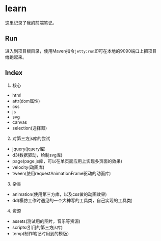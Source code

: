 # learn
这里记录了我的前端笔记。

## Run
进入到项目根目录，使用Maven指令`jetty:run`即可在本地的9090端口上把项目给跑起来。

## Index
1. 核心
 * html
 * attr(dom属性)
 * css
 * js
 * svg
 * canvas
 * selection(选择器)
2. 对第三方js库的尝试
 * jquery(jquery库)
 * d3(数据驱动，绘制svg库)
 * page(page.js库，可以在单页面应用上实现多页面的效果)
 * velocity(动画库)
 * tween(使用requestAnimationFrame驱动的动画库)
3. 杂类
 * animation(使用第三方库，以及css做的动画效果)
 * dd(模仿工作时遇见的一个大神写的工具类，自己实现的工具类)
4. 资源
 * assets(测试用的图片，音乐等资源)
 * scripts(引用的第三方js库)
 * temp(制作笔记时用到的模版)
